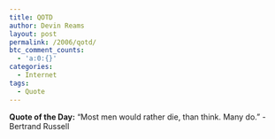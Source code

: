 ```yaml
---
title: QOTD
author: Devin Reams
layout: post
permalink: /2006/qotd/
btc_comment_counts:
  - 'a:0:{}'
categories:
  - Internet
tags:
  - Quote
---
```

**Quote of the Day:** &#8220;Most men would rather die, than think. Many do.&#8221; -Bertrand Russell